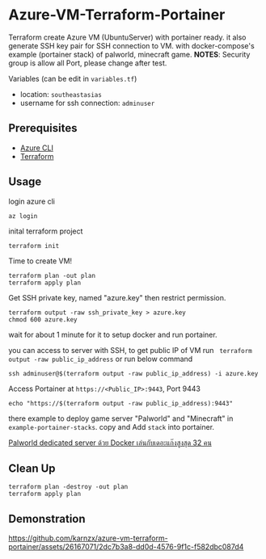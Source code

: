 # Azure-VM-Terraform-Portainer

Terraform create Azure VM (UbuntuServer) with portainer ready. it also generate SSH key pair for SSH connection to VM.
with docker-compose's example (portainer stack) of palworld, minecraft game.
**NOTES**: Security group is allow all Port, please change after test.

Variables (can be edit in `variables.tf`)

- location: `southeastasias`
- username for ssh connection: `adminuser`

## Prerequisites

- [Azure CLI](https://learn.microsoft.com/en-us/cli/azure/install-azure-cli#install)
- [Terraform](https://developer.hashicorp.com/terraform/tutorials/aws-get-started/install-cli#install-terraform)

## Usage

login azure cli

```shell
az login
```

inital terraform project

```shell
terraform init
```

Time to create VM!

```shell
terraform plan -out plan
terraform apply plan
```

Get SSH private key, named "azure.key" then restrict permission.

```shell
terraform output -raw ssh_private_key > azure.key
chmod 600 azure.key
```

wait for about 1 minute for it to setup docker and run portainer.

you can access to server with SSH, to get public IP of VM run `
terraform output -raw public_ip_address` or run below command

```shell
ssh adminuser@$(terraform output -raw public_ip_address) -i azure.key
```

Access Portainer at `https://<Public_IP>:9443`, Port 9443

```shell
echo "https://$(terraform output -raw public_ip_address):9443"
```

there example to deploy game server "Palworld" and "Minecraft" in `example-portainer-stacks`. copy and Add `stack` into portainer.

[Palworld dedicated server ด้วย Docker เล่นกับเดอะแก๊งสูงสุด 32 คน](https://piravit-chenpittaya.medium.com/palworld-dedicated-server-%E0%B8%94%E0%B9%89%E0%B8%A7%E0%B8%A2-docker-%E0%B9%80%E0%B8%A5%E0%B9%88%E0%B8%99%E0%B8%81%E0%B8%B1%E0%B8%9A%E0%B9%80%E0%B8%94%E0%B8%AD%E0%B8%B0%E0%B9%81%E0%B8%81%E0%B9%8A%E0%B8%87%E0%B8%AA%E0%B8%B9%E0%B8%87%E0%B8%AA%E0%B8%B8%E0%B8%94-32-%E0%B8%84%E0%B8%99-961bc3d22909)

## Clean Up

```shell
terraform plan -destroy -out plan
terraform apply plan
```

## Demonstration

<https://github.com/karnzx/azure-vm-terraform-portainer/assets/26167071/2dc7b3a8-dd0d-4576-9f1c-f582dbc087d4>
